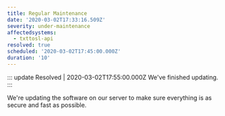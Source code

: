 ```yaml
---
title: Regular Maintenance
date: '2020-03-02T17:33:16.509Z'
severity: under-maintenance
affectedsystems:
  - txttosl-api
resolved: true
scheduled: '2020-03-02T17:45:00.000Z'
duration: '10'
---
```

::: update Resolved | 2020-03-02T17:55:00.000Z
We've finished updating.
:::

We're updating the software on our server to make sure everything is as secure and fast as possible.

<!--- language code: en -->
